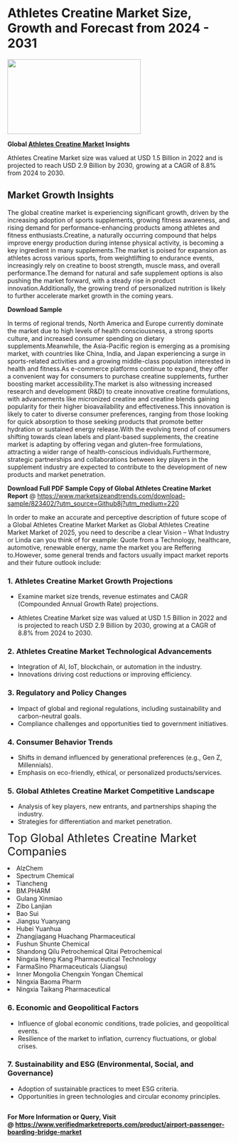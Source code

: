 <H1>Athletes Creatine Market Size, Growth and Forecast from 2024 - 2031</H1><img class="aligncenter size-medium wp-image-584254" src="https://thirdeyenews.in/wp-content/uploads/2024/09/Global-Market-Research-300x168.jpeg" alt="" width="300" height="168" /><p><strong>Global&nbsp;<a href="https://www.marketsizeandtrends.com/download-sample/823402/?utm_source=Github8j?utm_medium=220">Athletes Creatine Market</a> Insights</strong></p><p>Athletes Creatine Market size was valued at USD 1.5 Billion in 2022 and is projected to reach USD 2.9 Billion by 2030, growing at a CAGR of 8.8% from 2024 to 2030.</p><p><h2>Market Growth Insights</h2> <p>The global creatine market is experiencing significant growth, driven by the increasing adoption of sports supplements, growing fitness awareness, and rising demand for performance-enhancing products among athletes and fitness enthusiasts.Creatine, a naturally occurring compound that helps improve energy production during intense physical activity, is becoming a key ingredient in many supplements.The market is poised for expansion as athletes across various sports, from weightlifting to endurance events, increasingly rely on creatine to boost strength, muscle mass, and overall performance.The demand for natural and safe supplement options is also pushing the market forward, with a steady rise in product innovation.Additionally, the growing trend of personalized nutrition is likely to further accelerate market growth in the coming years.</p> <p><strong>Download Sample</strong></p> <p>In terms of regional trends, North America and Europe currently dominate the market due to high levels of health consciousness, a strong sports culture, and increased consumer spending on dietary supplements.Meanwhile, the Asia-Pacific region is emerging as a promising market, with countries like China, India, and Japan experiencing a surge in sports-related activities and a growing middle-class population interested in health and fitness.As e-commerce platforms continue to expand, they offer a convenient way for consumers to purchase creatine supplements, further boosting market accessibility.The market is also witnessing increased research and development (R&D) to create innovative creatine formulations, with advancements like micronized creatine and creatine blends gaining popularity for their higher bioavailability and effectiveness.This innovation is likely to cater to diverse consumer preferences, ranging from those looking for quick absorption to those seeking products that promote better hydration or sustained energy release.With the evolving trend of consumers shifting towards clean labels and plant-based supplements, the creatine market is adapting by offering vegan and gluten-free formulations, attracting a wider range of health-conscious individuals.Furthermore, strategic partnerships and collaborations between key players in the supplement industry are expected to contribute to the development of new products and market penetration.</p> <p><span class=""><strong>Download Full PDF Sample Copy of Global Athletes Creatine Market Report</strong> @ <a href="https://www.marketsizeandtrends.com/download-sample/823402/?utm_source=Github8j?utm_medium=220" target="_blank">https://www.marketsizeandtrends.com/download-sample/823402/?utm_source=Github8j?utm_medium=220</a></span></p><p>In order to make an accurate and perceptive description of future scope of a Global&nbsp;Athletes Creatine Market Market as Global&nbsp;Athletes Creatine Market Market of 2025, you need to describe a clear Vision &ndash; What Industry or Linda can you think of for example: Quote from a Technology, healthcare, automotive, renewable energy, name the market you are Reffering to.However, some general trends and factors usually impact market reports and their future outlook include:</p><h3>1.&nbsp;<strong>Athletes Creatine Market Growth Projections</strong></h3><ul><li>Examine market size trends, revenue estimates and CAGR (Compounded Annual Growth Rate) projections.</li><li><p>Athletes Creatine Market size was valued at USD 1.5 Billion in 2022 and is projected to reach USD 2.9 Billion by 2030, growing at a CAGR of 8.8% from 2024 to 2030.</p></li></ul><h3>2.&nbsp;<strong>Athletes Creatine Market Technological Advancements</strong></h3><ul><li>Integration of AI, IoT, blockchain, or automation in the industry.</li><li>Innovations driving cost reductions or improving efficiency.</li></ul><h3>3.&nbsp;<strong>Regulatory and Policy Changes</strong></h3><ul><li>Impact of global and regional regulations, including sustainability and carbon-neutral goals.</li><li>Compliance challenges and opportunities tied to government initiatives.</li></ul><h3>4.&nbsp;<strong>Consumer Behavior Trends</strong></h3><ul><li>Shifts in demand influenced by generational preferences (e.g., Gen Z, Millennials).</li><li>Emphasis on eco-friendly, ethical, or personalized products/services.</li></ul><h3>5.&nbsp;<strong>Global Athletes Creatine Market Competitive Landscape</strong></h3><ul><li>Analysis of key players, new entrants, and partnerships shaping the industry.</li><li>Strategies for differentiation and market penetration.</li></ul><p data-pm-slice="1 1 []"><span style="color: inherit; font-family: inherit; font-size: 25px;">Top Global Athletes Creatine Market Companies</span></p><div class="" data-test-id=""><p><li>AlzChem</li><li> Spectrum Chemical</li><li> Tiancheng</li><li> BM.PHARM</li><li> Gulang Xinmiao</li><li> Zibo Lanjian</li><li> Bao Sui</li><li> Jiangsu Yuanyang</li><li> Hubei Yuanhua</li><li> Zhangjiagang Huachang Pharmaceutical</li><li> Fushun Shunte Chemical</li><li> Shandong Qilu Petrochemical Qitai Petrochemical</li><li> Ningxia Heng Kang Pharmaceutical Technology</li><li> FarmaSino Pharmaceuticals (Jiangsu)</li><li> Inner Mongolia Chengxin Yongan Chemical</li><li> Ningxia Baoma Pharm</li><li> Ningxia Taikang Pharmaceutical</li></p></div><h3>6.&nbsp;<strong>Economic and Geopolitical Factors</strong></h3><ul><li>Influence of global economic conditions, trade policies, and geopolitical events.</li><li>Resilience of the market to inflation, currency fluctuations, or global crises.</li></ul><h3>7.&nbsp;<strong>Sustainability and ESG (Environmental, Social, and Governance)</strong></h3><ul><li>Adoption of sustainable practices to meet ESG criteria.</li><li>Opportunities in green technologies and circular economy principles.</li></ul><h2><strong style="font-size: 14px;">For More Information or Query, Visit @&nbsp;</strong><a style="background-color: #ffffff; font-size: 14px;" href="https://www.marketsizeandtrends.com/report/athletes-creatine-market/" target="_blank">https://www.verifiedmarketreports.com/product/airport-passenger-boarding-bridge-market</a></h2>